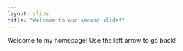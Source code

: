 ```yaml
---
layout: slide
title: "Welcome to our second slide!"
---
```

Welcome to my homepage!
Use the left arrow to go back!
